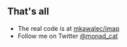##  That's all

- The real code is at [mkawalec/imap](https://github.com/mkawalec/imap)
- Follow me on Twitter [@monad_cat](https://twitter.com/monad_cat)
